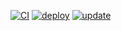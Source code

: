 [![CI](https://github.com/EladHeller/ukraine-war/actions/workflows/CI.yml/badge.svg)](https://github.com/EladHeller/ukraine-war/actions/workflows/CI.yml)
[![deploy](https://github.com/EladHeller/ukraine-war/actions/workflows/deploy.yml/badge.svg)](https://github.com/EladHeller/ukraine-war/actions/workflows/deploy.yml)
[![update](https://github.com/EladHeller/ukraine-war/actions/workflows/update.yml/badge.svg)](https://github.com/EladHeller/ukraine-war/actions/workflows/update.yml)